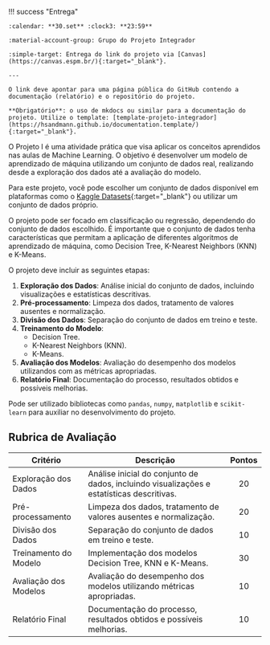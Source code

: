 
!!! success "Entrega"

    :calendar: **30.set** :clock3: **23:59**

    :material-account-group: Grupo do Projeto Integrador

    :simple-target: Entrega do link do projeto via [Canvas](https://canvas.espm.br/){:target="_blank"}.

    ---

    O link deve apontar para uma página pública do GitHub contendo a documentação (relatório) e o repositório do projeto.
    
    **Obrigatório**: o uso de mkdocs ou similar para a documentação do projeto. Utilize o template: [template-projeto-integrador](https://hsandmann.github.io/documentation.template/){:target="_blank"}.

O Projeto I é uma atividade prática que visa aplicar os conceitos aprendidos nas aulas de Machine Learning. O objetivo é desenvolver um modelo de aprendizado de máquina utilizando um conjunto de dados real, realizando desde a exploração dos dados até a avaliação do modelo.

Para este projeto, você pode escolher um conjunto de dados disponível em plataformas como o [Kaggle Datasets](https://www.kaggle.com/datasets){:target="_blank"} ou utilizar um conjunto de dados próprio.

O projeto pode ser focado em classificação ou regressão, dependendo do conjunto de dados escolhido. É importante que o conjunto de dados tenha características que permitam a aplicação de diferentes algoritmos de aprendizado de máquina, como Decision Tree, K-Nearest Neighbors (KNN) e K-Means.

O projeto deve incluir as seguintes etapas:

1. **Exploração dos Dados**: Análise inicial do conjunto de dados, incluindo visualizações e estatísticas descritivas.
2. **Pré-processamento**: Limpeza dos dados, tratamento de valores ausentes e normalização.
3. **Divisão dos Dados**: Separação do conjunto de dados em treino e teste.
4. **Treinamento do Modelo**:
    - Decision Tree.
    - K-Nearest Neighbors (KNN).
    - K-Means.
5. **Avaliação dos Modelos**: Avaliação do desempenho dos modelos utilizandos com as métricas apropriadas.
6. **Relatório Final**: Documentação do processo, resultados obtidos e possíveis melhorias.

Pode ser utilizado bibliotecas como `pandas`, `numpy`, `matplotlib` e `scikit-learn` para auxiliar no desenvolvimento do projeto.

## Rubrica de Avaliação

| Critério | Descrição | Pontos |
|----------|-----------|:------:|
| Exploração dos Dados | Análise inicial do conjunto de dados, incluindo visualizações e estatísticas descritivas. | 20 |
| Pré-processamento | Limpeza dos dados, tratamento de valores ausentes e normalização. | 20 |
| Divisão dos Dados | Separação do conjunto de dados em treino e teste. | 10 |
| Treinamento do Modelo | Implementação dos modelos Decision Tree, KNN e K-Means. | 30 |
| Avaliação dos Modelos | Avaliação do desempenho dos modelos utilizando métricas apropriadas. | 10 |
| Relatório Final | Documentação do processo, resultados obtidos e possíveis melhorias. | 10 |

